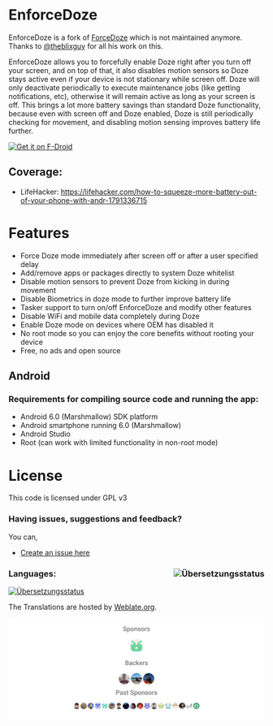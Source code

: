 # EnforceDoze
EnforceDoze is a fork of [ForceDoze](https://github.com/theblixguy/ForceDoze) which is not maintained anymore. Thanks to [@theblixguy](https://github.com/theblixguy) for all his work on this.

EnforceDoze allows you to forcefully enable Doze right after you turn off your screen, and on top of that, it also disables motion sensors so Doze stays active even if your device is not stationary while screen off. Doze will only deactivate periodically to execute maintenance jobs (like getting notifications, etc), otherwise it will remain active as long as your screen is off. This brings a lot more battery savings than standard Doze functionality, because even with screen off and Doze enabled, Doze is still periodically checking for movement, and disabling motion sensing improves battery life further.

<!-- [<img src="https://f-droid.org/badge/get-it-on.png"
     alt="Get it on F-Droid"
     height="80">](https://f-droid.org/packages/com.akylas.enforcedoze/) -->

[<img src="https://gitlab.com/IzzyOnDroid/repo/-/raw/master/assets/IzzyOnDroid.png"
     alt="Get it on F-Droid"
     height="80">](https://apt.izzysoft.de/fdroid/index/apk/com.akylas.enforcedoze)

## Coverage:
 * LifeHacker: https://lifehacker.com/how-to-squeeze-more-battery-out-of-your-phone-with-andr-1791336715
 
# Features
* Force Doze mode immediately after screen off or after a user specified delay
* Add/remove apps or packages directly to system Doze whitelist
* Disable motion sensors to prevent Doze from kicking in during movement
* Disable Biometrics in doze mode to further improve battery life
* Tasker support to turn on/off EnforceDoze and modify other features
* Disable WiFi and mobile data completely during Doze
* Enable Doze mode on devices where OEM has disabled it
* No root mode so you can enjoy the core benefits without rooting your device
* Free, no ads and open source

[//]: # (# Download )

[//]: # (Play Store link: https://play.google.com/store/apps/details?id=com.akylas.enforcedoze&hl=en)

## Android
### Requirements for compiling source code and running the app:

* Android 6.0 (Marshmallow) SDK platform
* Android smartphone running 6.0 (Marshmallow)
* Android Studio
* Root (can work with limited functionality in non-root mode)

# License

This code is licensed under GPL v3

### Having issues, suggestions and feedback?

You can,
- [Create an issue here](https://github.com/farfromrefug/EnforceDoze/issues)

### Languages: [<img align="right" src="https://hosted.weblate.org/widgets/enforcedoze/-/287x66-white.png" alt="Übersetzungsstatus" />](https://hosted.weblate.org/engage/enforcedoze/?utm_source=widget)

[<img src="https://hosted.weblate.org/widgets/enforcedoze/-/multi-auto.svg" alt="Übersetzungsstatus" />](https://hosted.weblate.org/engage/enforcedoze/)

The Translations are hosted by [Weblate.org](https://hosted.weblate.org/engage/enforcedoze/).


<p align="center">
  <a href="https://raw.githubusercontent.com/farfromrefug/sponsorkit/main/sponsors.svg">
	<img src='https://raw.githubusercontent.com/farfromrefug/sponsorkit/main/sponsors.svg'/>
  </a>
</p>

